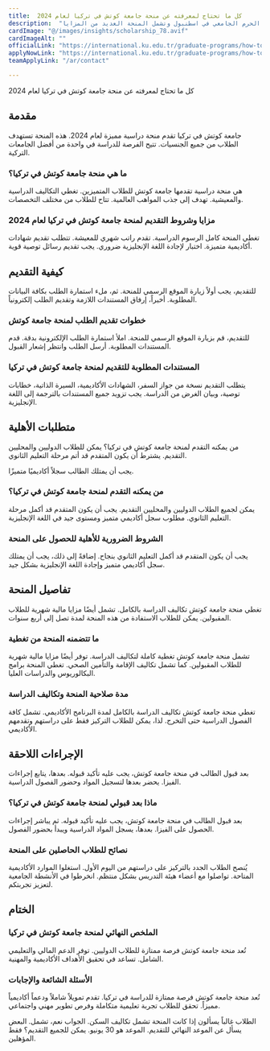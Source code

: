 ```yaml
---
title:  كل ما تحتاج لمعرفته عن منحة جامعة كوتش في تركيا لعام 2024 
description:  "منحة ممولة بالكامل مقدمة من جامعة كوتش التركية للطلاب للدراسة في الحرم الجامعي في اسطنبول وتشمل المنحة العديد من المزايا" 
cardImage: "@/images/insights/scholarship_78.avif" 
cardImageAlt: "" 
officialLink: "https://international.ku.edu.tr/graduate-programs/how-to-apply/" 
applyNowLink: "https://international.ku.edu.tr/graduate-programs/how-to-apply/" 
teamApplyLink: "/ar/contact"

---
```


كل ما تحتاج لمعرفته عن منحة جامعة كوتش في تركيا لعام 2024

## مقدمة

جامعة كوتش في تركيا تقدم منحة دراسية مميزة لعام 2024. هذه المنحة تستهدف الطلاب من جميع الجنسيات. تتيح الفرصة للدراسة في واحدة من أفضل الجامعات التركية.

### ما هي منحة جامعة كوتش في تركيا؟

هي منحة دراسية تقدمها جامعة كوتش للطلاب المتميزين. تغطي التكاليف الدراسية والمعيشية. تهدف إلى جذب المواهب العالمية. تتاح للطلاب من مختلف التخصصات.

### مزايا وشروط التقديم لمنحة جامعة كوتش في تركيا لعام 2024

تغطي المنحة كامل الرسوم الدراسية. تقدم راتب شهري للمعيشة. تتطلب تقديم شهادات أكاديمية متميزة. اختبار لإجادة اللغة الإنجليزية ضروري. يجب تقديم رسائل توصية قوية.

## كيفية التقديم

للتقديم، يجب أولاً زيارة الموقع الرسمي للمنحة. ثم، ملء استمارة الطلب بكافة البيانات المطلوبة. أخيراً، إرفاق المستندات اللازمة وتقديم الطلب إلكترونياً.

### خطوات تقديم الطلب لمنحة جامعة كوتش

للتقديم، قم بزيارة الموقع الرسمي للمنحة. املأ استمارة الطلب الإلكترونية بدقة. قدم المستندات المطلوبة. أرسل الطلب وانتظر إشعار القبول.

### المستندات المطلوبة للتقديم لمنحة جامعة كوتش في تركيا

يتطلب التقديم نسخة من جواز السفر، الشهادات الأكاديمية، السيرة الذاتية، خطابات توصية، وبيان الغرض من الدراسة. يجب تزويد جميع المستندات بالترجمة إلى اللغة الإنجليزية.

## متطلبات الأهلية

من يمكنه التقدم لمنحة جامعة كوتش في تركيا؟ يمكن للطلاب الدوليين والمحليين التقديم. يشترط أن يكون المتقدم قد أتم مرحلة التعليم الثانوي.

يجب أن يمتلك الطالب سجلاً أكاديميًا متميزًا.

### من يمكنه التقدم لمنحة جامعة كوتش في تركيا؟

يمكن لجميع الطلاب الدوليين والمحليين التقديم. يجب أن يكون المتقدم قد أكمل مرحلة التعليم الثانوي. مطلوب سجل أكاديمي متميز ومستوى جيد في اللغة الإنجليزية.

### الشروط الضرورية للأهلية للحصول على المنحة

يجب أن يكون المتقدم قد أكمل التعليم الثانوي بنجاح. إضافةً إلى ذلك، يجب أن يمتلك سجل أكاديمي متميز وإجادة اللغة الإنجليزية بشكل جيد.

## تفاصيل المنحة

تغطي منحة جامعة كوتش تكاليف الدراسة بالكامل. تشمل أيضًا مزايا مالية شهرية للطلاب المقبولين. يمكن للطلاب الاستفادة من هذه المنحة لمدة تصل إلى أربع سنوات.

### ما تتضمنه المنحة من تغطية

تشمل منحة جامعة كوتش تغطية كاملة لتكاليف الدراسة. توفر أيضًا مزايا مالية شهرية للطلاب المقبولين. كما تشمل تكاليف الإقامة والتأمين الصحي. تغطي المنحة برامج البكالوريوس والدراسات العليا.

### مدة صلاحية المنحة وتكاليف الدراسة

تغطي منحة جامعة كوتش تكاليف الدراسة بالكامل لمدة البرنامج الأكاديمي. تشمل كافة الفصول الدراسية حتى التخرج. لذا، يمكن للطلاب التركيز فقط على دراستهم وتقدمهم الأكاديمي.

## الإجراءات اللاحقة

بعد قبول الطالب في منحة جامعة كوتش، يجب عليه تأكيد قبوله. بعدها، يتابع إجراءات الفيزا. يحضر بعدها لتسجيل المواد وحضور الفصول الدراسية.

### ماذا بعد قبولي لمنحة جامعة كوتش في تركيا؟

بعد قبول الطالب في منحة جامعة كوتش، يجب عليه تأكيد قبوله. ثم يباشر إجراءات الحصول على الفيزا. بعدها، يسجل المواد الدراسية ويبدأ بحضور الفصول.

### نصائح للطلاب الحاصلين على المنحة

يُنصح الطلاب الجدد بالتركيز على دراستهم من اليوم الأول. استغلوا الموارد الأكاديمية المتاحة. تواصلوا مع أعضاء هيئة التدريس بشكل منتظم. انخرطوا في الأنشطة الجامعية لتعزيز تجربتكم.

## الختام

### الملخص النهائي لمنحة جامعة كوتش في تركيا

تُعد منحة جامعة كوتش فرصة ممتازة للطلاب الدوليين. توفر الدعم المالي والتعليمي الشامل. تساعد في تحقيق الأهداف الأكاديمية والمهنية.

### الأسئلة الشائعة والإجابات

تُعد منحة جامعة كوتش فرصة ممتازة للدراسة في تركيا. تقدم تمويلاً شاملاً ودعماً أكاديمياً مميزاً. تحقق للطلاب تجربة تعليمية متكاملة وفرص تطوير مهني واجتماعي.

الطلاب غالباً يسألون إذا كانت المنحة تشمل تكاليف السكن. الجواب نعم، تشمل. البعض يسأل عن الموعد النهائي للتقديم. الموعد هو 30 يونيو. يمكن للجميع التقديم؟ فقط المؤهلين.

